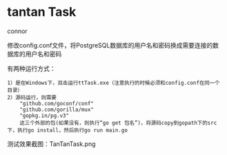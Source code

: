 # tantan Task
connor

修改config.conf文件，将PostgreSQL数据库的用户名和密码换成需要连接的数据库的用户名和密码

有两种运行方式：

	1）是在Windows下，双击运行ttTask.exe（注意执行的时候必须和config.conf在同一个目录）
	2）源码运行，则需要	
		"github.com/goconf/conf"
		"github.com/gorilla/mux"
		"gopkg.in/pg.v3"
		这三个外部的包(如果没有，则执行“go get 包名”)，将源码copy到gopath下的src下，执行go install，然后执行go run main.go


测试效果截图：TanTanTask.png
